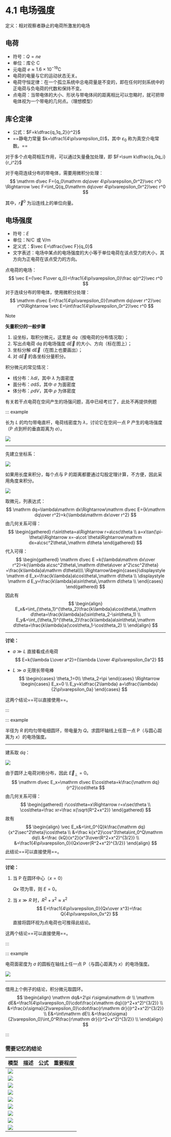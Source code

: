 # 4.1 电场强度

定义：相对观察者静止的电荷所激发的电场

## 电荷

- 符号：$Q=ne$
- 单位：库仑 $\operatorname C$
- 元电荷 $e\approx 1.6\times10^{-19}\operatorname C$
- 电荷的电量与它的运动状态无关。
- 电荷守恒定律：在一个孤立系统中总电荷量是不变的，即在任何时刻系统中的正电荷与负电荷的代数和保持不变。
- 点电荷：当带电体的大小、形状与带电体间的距离相比可以忽略时，就可把带电体视为一个带电的几何点。（理想模型）

## 库仑定律

- 公式：$F=k\dfrac{q_1q_2}{r^2}$
- ==静电力常量 $k=\dfrac1{4\pi\varepsilon_0}$，其中 $\varepsilon_0$ 称为真空介电常数。==

对于多个点电荷相互作用，可以通过矢量叠加处理，即 $F=\sum k\dfrac{q_0q_i}{r_i^2}$

对于电荷连续分布的带电体，需要用微积分处理：
$$
\mathrm d\vec F={q_0\mathrm dq\over 4\pi\varepsilon_0r^2}\vec r^0
\Rightarrow \vec F=\int_Q{q_0\mathrm dq\over 4\pi\varepsilon_0r^2}\vec r^0
$$

其中，$\vec r^0$ 为沿连线上的单位向量。

## 电场强度

- 符号：$E$
- 单位：$\operatorname {N/C}$ 或 $\operatorname {V/m}$
- 定义式：$\vec E=\dfrac{\vec F}{q_0}$
- 文字表述：电场中某点的电场强度的大小等于单位电荷在该点受力的大小，其方向为正电荷在该点受力的方向。

点电荷的电场：
$$
\vec E={\vec F\over q_0}=\frac1{4\pi\varepsilon_0}\frac q{r^2}\vec r^0
$$
对于连续分布的带电体，使用微积分处理：
$$
\mathrm d\vec E=\frac1{4\pi\varepsilon_0}{\mathrm dq\over r^2}\vec r^0\Rightarrow
\vec E=\int\frac1{4\pi\varepsilon_0r^2}\vec r^0
$$


> [!note]
>
> **矢量积分的一般步骤**
>
> 1. 设坐标，取积分微元，这里是 $\mathrm dq$（按电荷的分布情况取）；
> 2. 写出点电荷 $\mathrm dq$ 的电场强度 $\mathrm d\vec E$ 的大小、方向（标在图上）；
> 3. 坐标分解 $\mathrm d\vec E$（在图上也要画出）；
> 4. 对 $\mathrm d\vec E$ 的各坐标分量积分。
>
> 积分微元的常见情况：
>
> - 线分布：$\lambda\mathrm dl$，其中 $\lambda$ 为面密度
> - 面分布：$\sigma\mathrm dS$，其中 $\sigma$ 为面密度
> - 体分布：$\rho\mathrm dV$，其中 $\rho$ 为体密度

有关若干点电荷在空间产生的场强问题，高中已经考烂了，此处不再提供例题

::: example

长为 $L$ 的均匀带电直杆，电荷线密度为 $\lambda$，讨论它在空间一点 P 产生的电场强度（P 点到杆的垂直距离为 $a$）。

![](./images/e-exp-1.svg)

---

先建立坐标系：

![](./images/e-exp-2.svg)

如果用长度来积分，每个点与 P 的距离都要通过勾股定理计算，不方便，因此采用角度来积分。

![](./images/e-exp-3.svg)

取微元，列表达式：
$$
\mathrm dq=\lambda\mathrm dx\Rightarrow\mathrm d\vec E={k\mathrm dq\over r^2}=k{\lambda\mathrm dx\over r^2}
$$
由几何关系可得：
$$
\begin{gathered}
r\sin\theta=a\Rightarrow r=a\csc\theta \\
a=x\tan(\pi-\theta)\Rightarrow x=-a\cot \theta\Rightarrow\mathrm dx=a\csc^2\theta\,\mathrm d\theta
\end{gathered}
$$
代入可得：
$$
\begin{gathered}
\mathrm d\vec E
=k{\lambda\mathrm dx\over r^2}=k{\lambda a\csc^2\theta\,\mathrm d\theta\over a^2\csc^2\theta}
=\frac{k\lambda}a\mathrm d\theta\\\\
\Rightarrow\begin{cases}\displaystyle
\mathrm d E_x=\frac{k\lambda}a\cos\theta\,\mathrm d\theta \\
\displaystyle
\mathrm d E_y=\frac{k\lambda}a\sin\theta\,\mathrm d\theta \\
\end{cases}
\end{gathered}
$$
因此有
$$
\begin{align}
E_x&=\int_{\theta_1}^{\theta_2}\frac{k\lambda}a\cos\theta\,\mathrm d\theta=\frac{k\lambda}a(\sin\theta_2-\sin\theta_1) \\
E_y&=\int_{\theta_1}^{\theta_2}\frac{k\lambda}a\sin\theta\,\mathrm d\theta=\frac{k\lambda}a(\cos\theta_1-\cos\theta_2) \\
\end{align}
$$

---

**讨论：**

- $a\gg L$ 直接看成点电荷
  $$
  E=k{\lambda L\over a^2}={\lambda L\over 4\pi\varepsilon_0a^2}
  $$

- $L\gg a$ 无限长带电棒
  $$
  \begin{cases}
  \theta_1=0\\
  \theta_2=\pi
  \end{cases}
  \Rightarrow
  \begin{cases}
  E_x=0 \\
  E_y=k\dfrac{2\lambda} a=\dfrac{\lambda}{2\pi\varepsilon_0a}
  \end{cases}
  $$

这两个结论==可以直接使用==。

:::

::: example

半径为 $R$ 的均匀带电细圆环，带电量为 $Q$。求圆环轴线上任意一点 P（与圆心距离为 $x$）的电场强度。

---

建系取 $\mathrm dq$：

![](./images/e-exp-4.svg)

由于圆环上电荷对称分布，因此 $\vec E_\perp=0$。
$$
\mathrm d\vec E_x=\mathrm d\vec E\cos\theta=k\frac{\mathrm dq}{r^2}\cos\theta
$$
由几何关系可得：
$$
\begin{gathered}
r\cos\theta=x\Rightarrow r=x\sec\theta \\
\cos\theta=\frac xr=\frac x{\sqrt{R^2+x^2}}
\end{gathered}
$$
故有
$$
\begin{align}
\vec E_x&=\int_0^{Q}k\frac{\mathrm dq}{x^2\sec^2\theta}\cos\theta \\
&=\frac k{x^2}\cos^3\theta\int_0^Q\mathrm dq\\
&=\frac {kQ}{x^2}{x^3\over(R^2+x^2)^{3/2}} \\
&=\frac1{4\pi\varepsilon_0}{Qx\over(R^2+x^2)^{3/2}}
\end{align}
$$
此结论==可以直接使用==。

---

**讨论：**

1. 当 P 在圆环中心（$x=0$）

   $Qx$ 项为零，则 $E=0$。

2. 当 $x\gg R$ 时，$R^2+x^2\approx x^2$
   $$
   E=\frac1{4\pi\varepsilon_0}{Qx\over x^3}=\frac Q{4\pi\varepsilon_0x^2}
   $$
   直接将圆环视为点电荷也可推得此结论。

这两个结论==可以直接使用==。

:::

::: example

电荷面密度为 $\sigma$ 的圆板在轴线上任一点 P（与圆心距离为 $x$）的电场强度。

![](./images/e-exp-5.svg)

---

借用上个例子的结论，积分微元取圆环。
$$
\begin{align}
\mathrm dq&=2\pi r\sigma\mathrm dr \\
\mathrm dE&=\frac1{4\pi\varepsilon_0}\cdot\frac{x\mathrm dq}{(r^2+x^2)^{3/2}} \\
&=\frac{x\sigma}{2\varepsilon_0}\cdot\frac{r\mathrm dr}{(r^2+x^2)^{3/2}} \\
E&=\int\mathrm dE\\
&=\frac{x\sigma}{2\varepsilon_0}\int_0^R\frac{r\mathrm dr}{(r^2+x^2)^{3/2}} \\
\end{align}
$$


:::

### 需要记忆的结论

| 模型                      | 描述 | 公式 | 重要程度 |
| ------------------------- | ---- | ---- | -------- |
| ![](./images/e-dot.svg)   |      |      |          |
| ![](./images/e-seg.svg)   |      |      |          |
| ![](./images/e-curve.svg) |      |      |          |
| ![](./images/e-ring.svg)  |      |      |          |
| ![](./images/e-round.svg) |      |      |          |
| ![](./images/e-plate.svg) |      |      |          |
| ![](./images/e-line.svg)  |      |      |          |
| ![](./images/e-shell.svg) |      |      |          |
| ![](./images/e-ball.svg)  |      |      |          |

